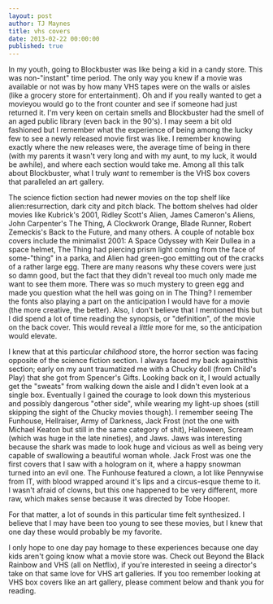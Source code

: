 ```yaml
---
layout: post
author: TJ Maynes
title: vhs covers
date: 2013-02-22 00:00:00
published: true
---
```

In my youth, going to Blockbuster was like being a kid in a candy store. This was non-"instant" time period. The only way you knew if a movie was available or not was by how many VHS tapes were on the walls or aisles (like a grocery store for entertainment). Oh and if you really wanted to get a movieyou would go to the front counter and see if someone had just returned it. I'm very keen on certain smells and Blockbuster had the smell of an aged public library (even back in the 90's). I may seem a bit old fashioned but I remember what the experience of being among the lucky few to see a newly released movie first was like. I remember knowing exactly where the new releases were, the average time of being in there (with my parents it wasn't very long and with my aunt, to my luck, it would be awhile), and where each section would take me. Among all this talk about Blockbuster, what I truly *want* to remember is the VHS box covers that paralleled an art gallery.

The science fiction section had newer movies on the top shelf like alien:resurrection, dark city and pitch black. The bottom shelves had older movies like Kubrick's 2001, Ridley Scott's Alien, James Cameron's Aliens, John Carpenter's The Thing, A Clockwork Orange, Blade Runner, Robert Zemeckis's Back to the Future, and many others. A couple of notable box covers include the minimalist 2001: A Space Odyssey with Keir Dullea in a space helmet, The Thing had piercing prism light coming from the face of some-"thing" in a parka, and Alien had green-goo emitting out of the cracks of a rather large egg. There are many reasons why these covers were just so damn good, but the fact that they didn't reveal too much only made me want to see them more. There was so much mystery to green egg and made you question what the hell was going on in The Thing? I remember the fonts also playing a part on the anticipation I would have for a movie (the more creative, the better). Also, I don't believe that I mentioned this but I did spend a lot of time reading the synopsis, or "definition", of the movie on the back cover. This would reveal a *little* more for me, so the anticipation would elevate.

I knew that at this particular *childhood* store, the horror section was facing opposite of the science fiction section. I always faced my back againstthis section; early on my aunt traumatized me with a Chucky doll (from Child's Play) that she got from Spencer's Gifts. Looking back on it, I would actually get the "sweats" from walking down the aisle and I didn't even look at a single box. Eventually I gained the courage to look down this mysterious and possibly dangerous "other side", while wearing my light-up shoes (still skipping the sight of the Chucky movies though). I remember seeing The Funhouse, Hellraiser, Army of Darkness, Jack Frost (not the one with Michael Keaton but still in the same category of shit), Halloween, Scream (which was huge in the late nineties), and Jaws. Jaws was interesting because the shark was made to look huge and vicious as well as being very capable of swallowing a beautiful woman whole. Jack Frost was  one the first covers that I saw with a hologram on it, where a happy snowman turned into an evil one. The Funhouse featured a clown, a lot like Pennywise from IT, with blood wrapped around it's lips and a circus-esque theme to it. I wasn't afraid of clowns, but this one happened to be very different, more raw, which makes sense because it was directed by Tobe Hooper.

For that matter, a lot of sounds in this particular time felt synthesized. I believe that I may have been too young to see these movies, but I knew that one day these would probably be my favorite.

I only hope to one day pay homage to these experiences because one day kids aren't going know what a movie store was. Check out Beyond the Black Rainbow and VHS (all on Netflix), if you're interested in seeing a director's take on that same love for VHS art galleries. If you too remember looking at VHS box covers like an art gallery, please comment below and thank you for reading.

